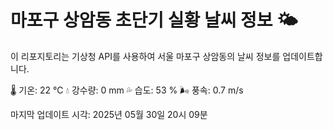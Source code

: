 
# 마포구 상암동 초단기 실황 날씨 정보 🌤️

이 리포지토리는 기상청 API를 사용하여 서울 마포구 상암동의 날씨 정보를 업데이트합니다. 

🌡️ 기온: 22 ℃
💧 강수량: 0 mm
💦 습도: 53 %
🌬️ 풍속: 0.7 m/s

마지막 업데이트 시각: 2025년 05월 30일 20시 09분    
